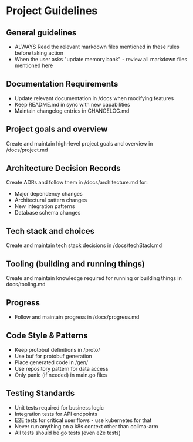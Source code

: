 # Project Guidelines

## General guidelines

-   ALWAYS Read the relevant markdown files mentioned in these rules before taking action
-   When the user asks "update memory bank" - review all markdown files mentioned here

## Documentation Requirements

-   Update relevant documentation in /docs when modifying features
-   Keep README.md in sync with new capabilities
-   Maintain changelog entries in CHANGELOG.md

## Project goals and overview

Create and maintain high-level project goals and overview in /docs/project.md

## Architecture Decision Records

Create ADRs and follow them in /docs/architecture.md for:

-   Major dependency changes
-   Architectural pattern changes
-   New integration patterns
-   Database schema changes

## Tech stack and choices

Create and maintain tech stack decisions in /docs/techStack.md

## Tooling (building and running things)

Create and maintain knowledge required for running or building things in docs/tooling.md

## Progress

- Follow and maintain progress in /docs/progress.md

## Code Style & Patterns

-   Keep protobuf definitions in /proto/
-   Use buf for protobuf generation
-   Place generated code in /gen/
-   Use repository pattern for data access
-   Only panic (if needed) in main.go files

## Testing Standards

-   Unit tests required for business logic
-   Integration tests for API endpoints
-   E2E tests for critical user flows - use kubernetes for that
-   Never run anything on a k8s context other than colima-arm
-   All tests should be go tests (even e2e tests)